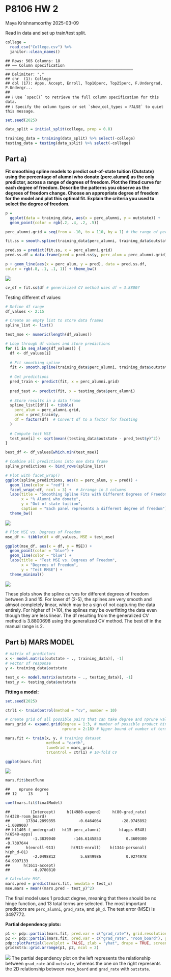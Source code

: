 P8106 HW 2
================
Maya Krishnamoorthy
2025-03-09

Read in data and set up train/test split.

``` r
college = 
  read_csv("College.csv") %>% 
  janitor::clean_names()
```

    ## Rows: 565 Columns: 18
    ## ── Column specification ────────────────────────────────────────────────────────
    ## Delimiter: ","
    ## chr  (1): College
    ## dbl (17): Apps, Accept, Enroll, Top10perc, Top25perc, F.Undergrad, P.Undergr...
    ## 
    ## ℹ Use `spec()` to retrieve the full column specification for this data.
    ## ℹ Specify the column types or set `show_col_types = FALSE` to quiet this message.

``` r
set.seed(2025)

data_split = initial_split(college, prop = 0.8)

training_data = training(data_split) %>% select(-college)
testing_data = testing(data_split) %>% select(-college)
```

## Part a)

**Fit smoothing spline models to predict out-of-state tuition (Outstate)
using the percentage of alumni who donate (perc.alumni) as the only
predictor, across a range of degrees of freedom. Plot the fitted curve
for each degree of freedom. Describe the patterns you observe as the
degrees of freedom change. Choose an appropriate degree of freedom for
the model and plot this optimal fit. Explain the criteria you used to
select the degree of freedom.**

``` r
p = 
  ggplot(data = training_data, aes(x = perc_alumni, y = outstate)) +
  geom_point(color = rgb(.2, .4, .2, .5))

perc_alumni.grid = seq(from = -10, to = 110, by = 1) # the range of perc_alumni is [0, 100]

fit.ss = smooth.spline(training_data$perc_alumni, training_data$outstate)

pred.ss = predict(fit.ss, x = perc_alumni.grid)
pred.ss.df = data.frame(pred = pred.ss$y, perc_alum = perc_alumni.grid)

p + geom_line(aes(x = perc_alum, y = pred), data = pred.ss.df,
color = rgb(.8, .1, .1, 1)) + theme_bw()
```

![](p8106_hw2_files/figure-gfm/unnamed-chunk-3-1.png)<!-- -->

``` r
cv_df = fit.ss$df # generalized CV method uses df = 3.88007
```

Testing different df values:

``` r
# Define df range
df_values <- 2:15

# Create an empty list to store data frames
spline_list <- list()

test_mse <- numeric(length(df_values))

# Loop through df values and store predictions
for (i in seq_along(df_values)) {
  df <- df_values[i]
  
  # Fit smoothing spline
  fit <- smooth.spline(training_data$perc_alumni, training_data$outstate, df = df)
  
  # Get predictions
  pred_train <- predict(fit, x = perc_alumni.grid)
  
  pred_test <- predict(fit, x = testing_data$perc_alumni)
  
  # Store results in a data frame
  spline_list[[df]] <- tibble(
    perc_alum = perc_alumni.grid,
    pred = pred_train$y,
    df = factor(df)  # Convert df to a factor for faceting
  )
  
  # Compute test MSE
  test_mse[i] <- sqrt(mean((testing_data$outstate - pred_test$y)^2))
}

best_df <- df_values[which.min(test_mse)]

# Combine all predictions into one data frame
spline_predictions <- bind_rows(spline_list)

# Plot with facet_wrap()
ggplot(spline_predictions, aes(x = perc_alum, y = pred)) +
  geom_line(color = "red") +
  facet_wrap(~df, ncol = 3) +  # Arrange in 3 columns
  labs(title = "Smoothing Spline Fits with Different Degrees of Freedom",
       x = "% Alumni who donate",
       y = "Out of state tuition",
       caption = "Each panel represents a different degree of freedom") +
  theme_bw()
```

![](p8106_hw2_files/figure-gfm/unnamed-chunk-4-1.png)<!-- -->

``` r
# Plot MSE vs. Degrees of Freedom
mse_df <- tibble(df = df_values, MSE = test_mse)

ggplot(mse_df, aes(x = df, y = MSE)) +
  geom_point(color = "blue") +
  geom_line(color = "blue") +
  labs(title = "Test MSE vs. Degrees of Freedom",
       x = "Degrees of Freedom",
       y = "Test RMSE") +
  theme_minimal()
```

![](p8106_hw2_files/figure-gfm/unnamed-chunk-4-2.png)<!-- -->

These plots show the spline curves for different degrees of freedom
between 3 and 15. For lower df (2-5), the splines are very smooth and
almsot completely linear, which may be a sign of not capturing the data
entirely. For higher df (\>10), the splines may be overfitting the data
even though they are less linear. The df resulting from the generalized
CV method is 3.8800698 using the generalized CV method. The best df in
the manual range is 2.

## Part b) MARS MODEL

``` r
# matrix of predictors
x <- model.matrix(outstate ~ ., training_data)[, -1]
# vector of response
y <- training_data$outstate

test_x <- model.matrix(outstate ~ ., testing_data)[, -1]
test_y <- testing_data$outstate
```

**Fitting a model:**

``` r
set.seed(2025)

ctrl1 <- trainControl(method = "cv", number = 10)

# create grid of all possible pairs that can take degree and nprune values
mars_grid <- expand.grid(degree = 1:3, # number of possible product hinge functions in 1 term
                         nprune = 2:18) # Upper bound of number of terms in model

mars.fit <- train(x, y, # training dataset
                  method = "earth",
                  tuneGrid = mars_grid,
                  trControl = ctrl1) # 10-fold CV

ggplot(mars.fit)
```

![](p8106_hw2_files/figure-gfm/unnamed-chunk-6-1.png)<!-- -->

``` r
mars.fit$bestTune
```

    ##    nprune degree
    ## 12     13      1

``` r
coef(mars.fit$finalModel)
```

    ##         (Intercept)     h(14980-expend)     h(80-grad_rate)  h(4328-room_board) 
    ##       17334.2899355          -0.6464064         -28.9745892          -1.0089007 
    ## h(1405-f_undergrad)   h(15-perc_alumni)        h(apps-6548)        h(6548-apps) 
    ##          -1.3839040        -146.6145853           0.3609300          -0.7307644 
    ##       h(enroll-913)       h(913-enroll)    h(1344-personal)          h(ph_d-81) 
    ##          -2.0498812           5.6849986           0.9274978          64.9997133 
    ##      h(1611-accept) 
    ##          -0.9780810

``` r
# Calculate MSE.
mars.pred = predict(mars.fit, newdata = test_x)
mse.mars = mean((mars.pred - test_y)^2)
```

The final model uses 1 product degree, meaning that there should be no
hinge function, and 13 total terms are selected. The most important
predictors are `perc_alumni`, `grad_rate`, and `ph_d`. The test error
(MSE) is 3497772.

**Partial dependency plots:**

``` r
p1 <- pdp::partial(mars.fit, pred.var = c("grad_rate"), grid.resolution = 10) |> autoplot()
p2 <- pdp::partial(mars.fit, pred.var = c("grad_rate", "room_board"), grid.resolution = 10) |>
pdp::plotPartial(levelplot = FALSE, zlab = "yhat", drape = TRUE, screen = list(z = 20, x = -60))
gridExtra::grid.arrange(p1, p2, ncol = 2)
```

![](p8106_hw2_files/figure-gfm/unnamed-chunk-8-1.png)<!-- --> The
partial dependency plot on the left represents the relationship between
`grad_rate` and `outstate`, whereas the one on the right represents the
2D relationship between `room_board` and `grad_rate` with `outstate`.
